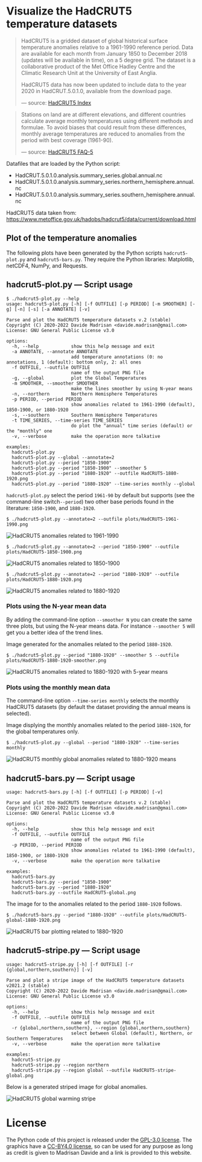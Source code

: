 # Visualize the HadCRUT5 temperature datasets

> HadCRUT5 is a gridded dataset of global historical surface temperature anomalies relative to a 1961-1990 reference period.
> Data are available for each month from January 1850 to December 2018 (updates will be available in time), on a 5 degree grid.
> The dataset is a collaborative product of the Met Office Hadley Centre and the Climatic Research Unit at the University of East Anglia.
>
> HadCRUT5 data has now been updated to include data to the year 2020 in HadCRUT.5.0.1.0, available from the download page.
>
> &mdash; source: [HadCRUT5 Index](https://www.metoffice.gov.uk/hadobs/hadcrut5/index.html)

> Stations on land are at different elevations, and different countries calculate average monthly temperatures using different methods and formulae.
> To avoid biases that could result from these differences, monthly average temperatures are reduced to anomalies from the period with best coverage (1961-90).
>
> &mdash; source: [HadCRUT5 FAQ-5](https://crudata.uea.ac.uk/cru/data/temperature/#faq5)

Datafiles that are loaded by the Python script:
 * HadCRUT.5.0.1.0.analysis.summary_series.global.annual.nc
 * HadCRUT.5.0.1.0.analysis.summary_series.northern_hemisphere.annual.nc
 * HadCRUT.5.0.1.0.analysis.summary_series.southern_hemisphere.annual.nc

HadCRUT5 data taken from: https://www.metoffice.gov.uk/hadobs/hadcrut5/data/current/download.html

## Plot of the temperature anomalies

The following plots have been generated by the Python scripts `hadcrut5-plot.py` and `hadcrut5-bars.py`.
They require the Python libraries: Matplotlib, netCDF4, NumPy, and Requests.

## hadcrut5-plot.py &mdash; Script usage

```
$ ./hadcrut5-plot.py --help
usage: hadcrut5-plot.py [-h] [-f OUTFILE] [-p PERIOD] [-m SMOOTHER] [-g] [-n] [-s] [-a ANNOTATE] [-v]

Parse and plot the HadCRUT5 temperature datasets v.2 (stable)
Copyright (C) 2020-2022 Davide Madrisan <davide.madrisan@gmail.com>
License: GNU General Public License v3.0

options:
  -h, --help            show this help message and exit
  -a ANNOTATE, --annotate ANNOTATE
                        add temperature annotations (0: no annotations, 1 (default): bottom only, 2: all ones
  -f OUTFILE, --outfile OUTFILE
                        name of the output PNG file
  -g, --global          plot the Global Temperatures
  -m SMOOTHER, --smoother SMOOTHER
                        make the lines smoother by using N-year means
  -n, --northern        Northern Hemisphere Temperatures
  -p PERIOD, --period PERIOD
                        show anomalies related to 1961-1990 (default), 1850-1900, or 1880-1920
  -s, --southern        Southern Hemisphere Temperatures
  -t TIME_SERIES, --time-series TIME_SERIES
                        do plot the "annual" time series (default) or the "monthly" one
  -v, --verbose         make the operation more talkative

examples:
  hadcrut5-plot.py
  hadcrut5-plot.py --global --annotate=2
  hadcrut5-plot.py --period "1850-1900"
  hadcrut5-plot.py --period "1850-1900" --smoother 5
  hadcrut5-plot.py --period "1880-1920" --outfile HadCRUT5-1880-1920.png
  hadcrut5-plot.py --period "1880-1920" --time-series monthly --global
```

`hadcrut5-plot.py` select the period `1961-90` by default but supports (see the command-line switch`--period`) two other base periods found in the literature: `1850-1900`, and `1880-1920`.

```
$ ./hadcrut5-plot.py --annotate=2 --outfile plots/HadCRUT5-1961-1990.png
```
![HadCRUT5 anomalies related to 1961-1990](plots/HadCRUT5-1961-1990.png)

```
$ ./hadcrut5-plot.py --annotate=2 --period "1850-1900" --outfile plots/HadCRUT5-1850-1900.png
```
![HadCRUT5 anomalies related to 1850-1900](plots/HadCRUT5-1850-1900.png)

```
$ ./hadcrut5-plot.py --annotate=2 --period "1880-1920" --outfile plots/HadCRUT5-1880-1920.png
```
![HadCRUT5 anomalies related to 1880-1920](plots/HadCRUT5-1880-1920.png)

### Plots using the N-year mean data

By adding the command-line option `--smoother N` you can create the same three plots, but using the N-year means data.
For instance `--smoother 5` will get you a better idea of the trend lines.

Image generated for the anomalies related to the period `1880-1920`.
```
$ ./hadcrut5-plot.py --period "1880-1920" --smoother 5 --outfile plots/HadCRUT5-1880-1920-smoother.png
```
![HadCRUT5 anomalies related to 1880-1920 with 5-year means](plots/HadCRUT5-1880-1920-smoother.png)

### Plots using the monthly mean data

The command-line option `--time-series monthly` selects the monthly HadCRUT5 datasets (by default the dataset providing the annual means is selected).

Image displying the monthly anomalies related to the period `1880-1920`, for the global temperatures only.
```
$ ./hadcrut5-plot.py --global --period "1880-1920" --time-series monthly
```
![HadCRUT5 monthly global anomalies related to 1880-1920 means](plots/HadCRUT5-monthly-global-1880-1920.png)

## hadcrut5-bars.py &mdash; Script usage

```
usage: hadcrut5-bars.py [-h] [-f OUTFILE] [-p PERIOD] [-v]

Parse and plot the HadCRUT5 temperature datasets v.2 (stable)
Copyright (C) 2020-2022 Davide Madrisan <davide.madrisan@gmail.com>
License: GNU General Public License v3.0

options:
  -h, --help            show this help message and exit
  -f OUTFILE, --outfile OUTFILE
                        name of the output PNG file
  -p PERIOD, --period PERIOD
                        show anomalies related to 1961-1990 (default), 1850-1900, or 1880-1920
  -v, --verbose         make the operation more talkative

examples:
  hadcrut5-bars.py
  hadcrut5-bars.py --period "1850-1900"
  hadcrut5-bars.py --period "1880-1920"
  hadcrut5-bars.py --outfile HadCRUT5-global.png
```
The image for to the anomalies related to the period `1880-1920` follows.
```
$ ./hadcrut5-bars.py --period "1880-1920" --outfile plots/HadCRUT5-global-1880-1920.png
```
![HadCRUT5 bar plotting related to 1880-1920](plots/HadCRUT5-global-1880-1920.png)

## hadcrut5-stripe.py &mdash; Script usage

```
usage: hadcrut5-stripe.py [-h] [-f OUTFILE] [-r {global,northern,southern}] [-v]

Parse and plot a stripe image of the HadCRUT5 temperature datasets v2021.2 (stable)
Copyright (C) 2020-2022 Davide Madrisan <davide.madrisan@gmail.com>
License: GNU General Public License v3.0

options:
  -h, --help            show this help message and exit
  -f OUTFILE, --outfile OUTFILE
                        name of the output PNG file
  -r {global,northern,southern}, --region {global,northern,southern}
                        select between Global (default), Northern, or Southern Temperatures
  -v, --verbose         make the operation more talkative

examples:
  hadcrut5-stripe.py
  hadcrut5-stripe.py --region northern
  hadcrut5-stripe.py --region global --outfile HadCRUT5-stripe-global.png
```

Below is a generated striped image for global anomalies.

![HadCRUT5 global warming stripe](plots/HadCRUT5-global-stripe.png)

# License

The Python code of this project is released under the [GPL-3.0 license](https://github.com/madrisan/HadCRUT5/blob/main/LICENSE).
The graphics have a [CC-BY4.0 license](https://creativecommons.org/licenses/by/4.0/), so can be used for any purpose as long as credit is given to Madrisan Davide and a link is provided to this website.
